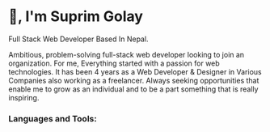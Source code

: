 <h1>👋, I'm Suprim Golay</h1>
<p>Full Stack Web Developer Based In Nepal. </p>
<p>Ambitious, problem-solving full-stack web developer looking to join an organization. For me, Everything started with a passion for web technologies. It has been 4 years as a Web Developer & Designer in Various Companies also working as a freelancer. Always seeking opportunities that enable me to grow as an individual and to be a part something that is really inspiring.</p>
<h3 align="left">Languages and Tools:</h3>
<p align="left">  </p>
